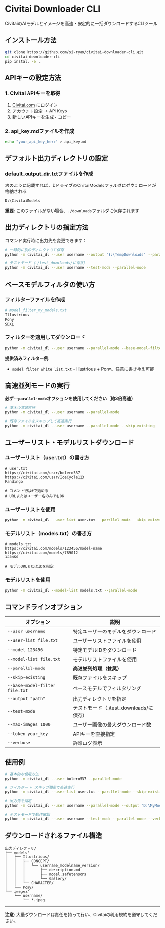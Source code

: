 # Civitai Downloader CLI

CivitaiのAIモデルとイメージを高速・安定的に一括ダウンロードするCLIツール

## インストール方法

```bash
git clone https://github.com/si-ryao/civitai-downloader-cli.git
cd civitai-downloader-cli
pip install -e .
```

## APIキーの設定方法

### 1. Civitai APIキーを取得
1. [Civitai.com](https://civitai.com) にログイン
2. アカウント設定 → API Keys
3. 新しいAPIキーを生成・コピー

### 2. api_key.mdファイルを作成
```bash
echo "your_api_key_here" > api_key.md
```

## デフォルト出力ディレクトリの設定

### default_output_dir.txtファイルを作成
次のように記載すれば、DドライブのCivitaiModelsフォルダにダウンロードが格納される
```
D:\CivitaiModels
```

**重要**: このファイルがない場合、`./downloads`フォルダに保存されます

## 出力ディレクトリの指定方法

コマンド実行時に出力先を変更できます：

```bash
# 一時的に別のディレクトリに保存
python -m civitai_dl --user username --output "E:\TempDownloads" --parallel-mode

# テストモード（./test_downloads/に保存）
python -m civitai_dl --user username --test-mode --parallel-mode
```

## ベースモデルフィルタの使い方

### フィルターファイルを作成
```bash
# model_filter_my_models.txt
Illustrious
Pony
SDXL
```

### フィルターを適用してダウンロード
```bash
python -m civitai_dl --user username --parallel-mode --base-model-filter model_filter_white_list.txt
```

**提供済みフィルター例**:
- `model_filter_white_list.txt` - Illustrious + Pony。任意に書き換え可能

## 高速並列モードの実行

**必ず`--parallel-mode`オプションを使用してください（約3倍高速）**

```bash
# 基本の高速実行
python -m civitai_dl --user username --parallel-mode

# 既存ファイルをスキップして高速実行
python -m civitai_dl --user username --parallel-mode --skip-existing
```

## ユーザーリスト・モデルリストダウンロード

### ユーザーリスト（user.txt）の書き方
```
# user.txt
https://civitai.com/user/bolero537
https://civitai.com/user/IceCycle123
Fandingo

# コメント行は#で始める
# URLまたはユーザー名のみでもOK
```

### ユーザーリストを使用
```bash
python -m civitai_dl --user-list user.txt --parallel-mode --skip-existing
```

### モデルリスト（models.txt）の書き方
```
# models.txt
https://civitai.com/models/123456/model-name
https://civitai.com/models/789012
123456

# モデルURLまたはIDを指定
```

### モデルリストを使用
```bash
python -m civitai_dl --model-list models.txt --parallel-mode
```

## コマンドラインオプション

| オプション | 説明 |
|-----------|------|
| `--user username` | 特定ユーザーのモデルをダウンロード |
| `--user-list file.txt` | ユーザーリストファイルを使用 |
| `--model 123456` | 特定モデルIDをダウンロード |
| `--model-list file.txt` | モデルリストファイルを使用 |
| `--parallel-mode` | **高速並列処理（推奨）** |
| `--skip-existing` | 既存ファイルをスキップ |
| `--base-model-filter file.txt` | ベースモデルでフィルタリング |
| `--output "path"` | 出力ディレクトリを指定 |
| `--test-mode` | テストモード（./test_downloads/に保存） |
| `--max-images 1000` | ユーザー画像の最大ダウンロード数 |
| `--token your_key` | APIキーを直接指定 |
| `--verbose` | 詳細ログ表示 |

## 使用例

```bash
# 基本的な使用方法
python -m civitai_dl --user bolero537 --parallel-mode

# フィルター + スキップ機能で高速実行
python -m civitai_dl --user-list user.txt --parallel-mode --skip-existing --base-model-filter model_filter_white_list.txt

# 出力先を指定
python -m civitai_dl --user username --parallel-mode --output "D:\MyModels"

# テストモードで動作確認
python -m civitai_dl --user username --test-mode --parallel-mode --verbose
```

## ダウンロードされるファイル構造

```
出力ディレクトリ/
├── models/
│   ├── Illustrious/
│   │   ├── CONCEPT/
│   │   │   └── username_modelname_version/
│   │   │       ├── description.md
│   │   │       ├── model.safetensors
│   │   │       └── Gallery/
│   │   └── CHARACTER/
│   └── Pony/
└── images/
    └── username/
        └── *.jpeg
```

---

**注意**: 大量ダウンロードは責任を持って行い、Civitaiの利用規約を遵守してください。